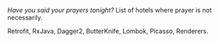_Have you said your prayers tonight?_
List of hotels where prayer is not necessarily.

Retrofit, RxJava, Dagger2, ButterKnife, Lombok, Picasso, Renderers.
